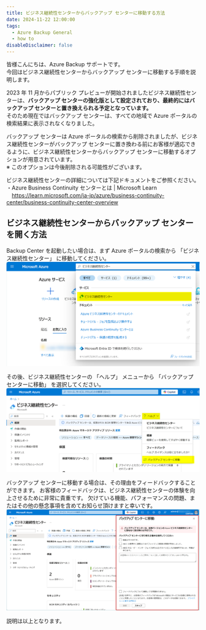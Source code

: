 ```yaml
---
title: ビジネス継続性センターからバックアップ センターに移動する方法
date: 2024-11-22 12:00:00
tags:
  - Azure Backup General
  - how to
disableDisclaimer: false
---
```


<!-- more -->
皆様こんにちは、Azure Backup サポートです。  
今回はビジネス継続性センターからバックアップ センターに移動する手順を説明します。  

2023 年 11 月からパブリック プレビューが開始されましたビジネス継続性センターは、**バックアップ センターの強化版として設定されており、最終的にはバックアップ センターと置き換えられる予定となっています。**  
そのため現在ではバックアップ センターは、すべての地域で Azure ポータルの検索結果に表示されなくなりました。  

バックアップ センターは Azure ポータルの検索から削除されましたが、ビジネス継続性センターがバックアップ センターに置き換わる前にお客様が適応できるように、ビジネス継続性センターからバックアップ センターに移動するオプションが用意されています。  
※ このオプションは今後削除される可能性がございます。  

ビジネス継続性センターの詳細については下記ドキュメントをご参照ください。  
・Azure Business Continuity センターとは | Microsoft Learn  
　https://learn.microsoft.com/ja-jp/azure/business-continuity-center/business-continuity-center-overview


## ビジネス継続性センターからバックアップ センターを開く方法
Backup Center を起動したい場合は、まず Azure ポータルの検索から 「ビジネス継続性センター」 に移動してください。
![](./HowToMoveToBCFromABCC/HowToMoveToBCFromABCC_1.png)

その後、ビジネス継続性センターの 「ヘルプ」 メニューから 「バックアップ センターに移動」 を選択してください。
![](./HowToMoveToBCFromABCC/HowToMoveToBCFromABCC_2.png)

バックアップ センターに移動する場合は、その理由をフィードバックすることができます。
お客様のフィードバックは、ビジネス継続性センターの体験を向上させるために非常に貴重です。
欠けている機能、パフォーマンスの問題、またはその他の懸念事項を含めてお知らせ頂けますと幸いです。
![](./HowToMoveToBCFromABCC/HowToMoveToBCFromABCC_3.png)

説明は以上となります。